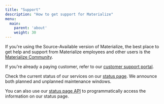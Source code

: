 ```yaml
---
title: "Support"
description: "How to get support for Materialize"
menu:
  main:
    parent: 'about'
    weight: 30
---
```


If you're using the Source-Available version of Materialize, the best place to get help and support from Materialize employees and other users is the [Materialize Community](https://materialize.com/s/chat).

If you're already a paying customer, refer to our [customer support portal](https://support.materialize.com/).

Check the current status of our services on our [status page](https://status.materialize.com). We announce both planned and unplanned maintenance windows.

You can also use our [status page API](https://status.materialize.com/api) to
programmatically access the information on our status page.